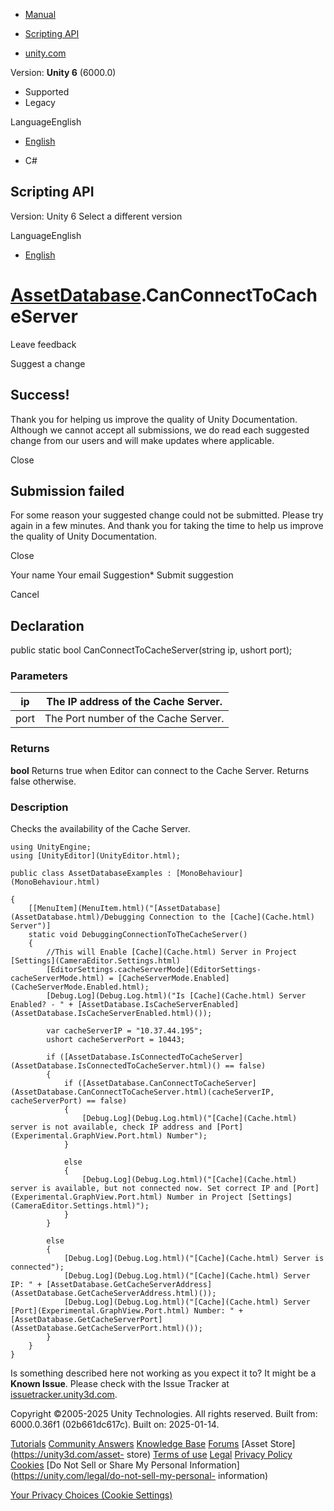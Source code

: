 [ ]()

  * [Manual](../Manual/index.html)
  * [Scripting API](../ScriptReference/index.html)

  * [unity.com](https://unity.com/)

Version: **Unity 6** (6000.0)

  * Supported
  * Legacy

LanguageEnglish

  * [English]()

  * C#

[ ](https://docs.unity3d.com)

## Scripting API

Version: Unity 6 Select a different version

LanguageEnglish

  * [English]()

#  [AssetDatabase](AssetDatabase.html).CanConnectToCacheServer

Leave feedback

Suggest a change

## Success!

Thank you for helping us improve the quality of Unity Documentation. Although
we cannot accept all submissions, we do read each suggested change from our
users and will make updates where applicable.

Close

## Submission failed

For some reason your suggested change could not be submitted. Please <a>try
again</a> in a few minutes. And thank you for taking the time to help us
improve the quality of Unity Documentation.

Close

Your name Your email Suggestion* Submit suggestion

Cancel

[ ]()

## Declaration

public static bool CanConnectToCacheServer(string ip, ushort port);

### Parameters

ip | The IP address of the Cache Server.  
---|---  
port | The Port number of the Cache Server.  
  
### Returns

**bool** Returns true when Editor can connect to the Cache Server. Returns
false otherwise.

### Description

Checks the availability of the Cache Server.

    
    
    using UnityEngine;
    using [UnityEditor](UnityEditor.html);  
      
    public class AssetDatabaseExamples : [MonoBehaviour](MonoBehaviour.html)  
      
    {
        [[MenuItem](MenuItem.html)("[AssetDatabase](AssetDatabase.html)/Debugging Connection to the [Cache](Cache.html) Server")]
        static void DebuggingConnectionToTheCacheServer()
        {
            //This will Enable [Cache](Cache.html) Server in Project [Settings](CameraEditor.Settings.html)
            [EditorSettings.cacheServerMode](EditorSettings-cacheServerMode.html) = [CacheServerMode.Enabled](CacheServerMode.Enabled.html);
            [Debug.Log](Debug.Log.html)("Is [Cache](Cache.html) Server Enabled? - " + [AssetDatabase.IsCacheServerEnabled](AssetDatabase.IsCacheServerEnabled.html)());  
      
            var cacheServerIP = "10.37.44.195";
            ushort cacheServerPort = 10443;  
      
            if ([AssetDatabase.IsConnectedToCacheServer](AssetDatabase.IsConnectedToCacheServer.html)() == false)
            {
                if ([AssetDatabase.CanConnectToCacheServer](AssetDatabase.CanConnectToCacheServer.html)(cacheServerIP, cacheServerPort) == false)
                {
                    [Debug.Log](Debug.Log.html)("[Cache](Cache.html) server is not available, check IP address and [Port](Experimental.GraphView.Port.html) Number");
                }  
      
                else
                {
                    [Debug.Log](Debug.Log.html)("[Cache](Cache.html) server is available, but not connected now. Set correct IP and [Port](Experimental.GraphView.Port.html) Number in Project [Settings](CameraEditor.Settings.html)");
                }
            }  
      
            else
            {
                [Debug.Log](Debug.Log.html)("[Cache](Cache.html) Server is connected");
                [Debug.Log](Debug.Log.html)("[Cache](Cache.html) Server IP: " + [AssetDatabase.GetCacheServerAddress](AssetDatabase.GetCacheServerAddress.html)());
                [Debug.Log](Debug.Log.html)("[Cache](Cache.html) Server [Port](Experimental.GraphView.Port.html) Number: " + [AssetDatabase.GetCacheServerPort](AssetDatabase.GetCacheServerPort.html)());
            }
        }
    }

Is something described here not working as you expect it to? It might be a
**Known Issue**. Please check with the Issue Tracker at
[issuetracker.unity3d.com](https://issuetracker.unity3d.com).

Copyright ©2005-2025 Unity Technologies. All rights reserved. Built from:
6000.0.36f1 (02b661dc617c). Built on: 2025-01-14.

[Tutorials](https://unity3d.com/learn) [Community
Answers](https://answers.unity3d.com) [Knowledge
Base](https://support.unity3d.com/hc/en-us)
[Forums](https://forum.unity3d.com) [Asset Store](https://unity3d.com/asset-
store) [Terms of use](https://docs.unity3d.com/Manual/TermsOfUse.html)
[Legal](https://unity.com/legal) [Privacy
Policy](https://unity.com/legal/privacy-policy)
[Cookies](https://unity.com/legal/cookie-policy) [Do Not Sell or Share My
Personal Information](https://unity.com/legal/do-not-sell-my-personal-
information)

[Your Privacy Choices (Cookie Settings)](javascript:void\(0\);)

